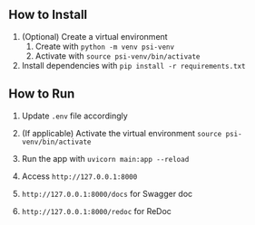 ## How to Install

1. (Optional) Create a virtual environment
    1. Create with `python -m venv psi-venv`
    1. Activate with `source psi-venv/bin/activate`
1. Install dependencies with `pip install -r requirements.txt`

## How to Run

1. Update `.env` file accordingly
1. (If applicable) Activate the virtual environment `source psi-venv/bin/activate`
1. Run the app with `uvicorn main:app --reload`
1. Access `http://127.0.0.1:8000`

1. `http://127.0.0.1:8000/docs` for Swagger doc
1. `http://127.0.0.1:8000/redoc` for ReDoc
